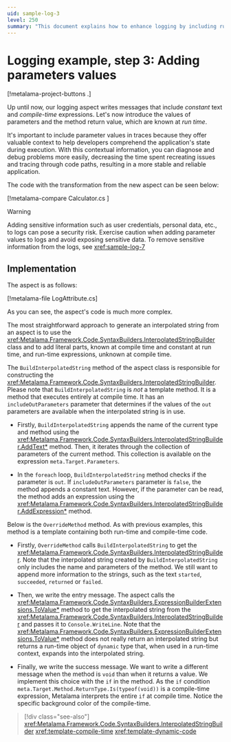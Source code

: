 ```yaml
---
uid: sample-log-3
level: 250
summary: "This document explains how to enhance logging by including runtime parameter values and return values, while cautioning against logging sensitive information."
---
```


# Logging example, step 3: Adding parameters values

[!metalama-project-buttons .]

Up until now, our logging aspect writes messages that include _constant_ text and _compile-time_ expressions. Let's now
introduce the values of parameters and the method return value, which are known at _run time_.

It's important to include parameter values in traces because they offer valuable context to help developers comprehend
the application's state during execution. With this contextual information, you can diagnose and debug problems more
easily, decreasing the time spent recreating issues and tracing through code paths, resulting in a more stable and
reliable application.

The code with the transformation from the new aspect can be seen below:

[!metalama-compare Calculator.cs ]

> [!WARNING]
> Adding sensitive information such as user credentials, personal data, etc., to logs can pose a security risk. Exercise
> caution when adding parameter values to logs and avoid exposing sensitive data.
> To remove sensitive information from the logs, see <xref:sample-log-7>

## Implementation

The aspect is as follows:

[!metalama-file LogAttribute.cs]

As you can see, the aspect's code is much more complex.

The most straightforward approach to generate an interpolated string from an aspect is to use
the <xref:Metalama.Framework.Code.SyntaxBuilders.InterpolatedStringBuilder> class and to add literal parts, known at
compile time and constant at run time, and run-time expressions, unknown at compile time.

The `BuildInterpolatedString` method of the aspect class is responsible for constructing
the <xref:Metalama.Framework.Code.SyntaxBuilders.InterpolatedStringBuilder>. Please note that `BuildInterpolatedString`
is _not_ a template method. It is a method that executes entirely at compile time. It has an `includeOutParameters`
parameter that determines if the values of the `out` parameters are available when the interpolated string is in use.

* Firstly, `BuildInterpolatedString` appends the name of the current type and method using
  the <xref:Metalama.Framework.Code.SyntaxBuilders.InterpolatedStringBuilder.AddText*> method. Then, it iterates through
  the collection of parameters of the current method. This collection is available on the
  expression `meta.Target.Parameters`.

* In the `foreach` loop, `BuildInterpolatedString` method checks if the parameter is `out`. If `includeOutParameters`
  parameter is `false`, the method appends a constant text. However, if the parameter can be read, the method adds an
  expression using the <xref:Metalama.Framework.Code.SyntaxBuilders.InterpolatedStringBuilder.AddExpression*> method.

Below is the `OverrideMethod` method. As with previous examples, this method is a template containing both run-time and
compile-time code.

* Firstly, `OverrideMethod` calls `BuildInterpolatedString` to get
  the <xref:Metalama.Framework.Code.SyntaxBuilders.InterpolatedStringBuilder>. Note that the interpolated string created
  by `BuildInterpolatedString` only includes the name and parameters of the method. We still want to append more
  information to the strings, such as the text `started`, `succeeded`, `returned` or `failed`.

* Then, we write the entry message. The aspect calls
  the <xref:Metalama.Framework.Code.SyntaxBuilders.ExpressionBuilderExtensions.ToValue*> method to get the interpolated
  string from the <xref:Metalama.Framework.Code.SyntaxBuilders.InterpolatedStringBuilder> and passes it
  to `Console.WriteLine`. Note that
  the <xref:Metalama.Framework.Code.SyntaxBuilders.ExpressionBuilderExtensions.ToValue*> method does not really return
  an interpolated string but returns a run-time object of `dynamic` type that, when used in a run-time context, expands
  into the interpolated string.

* Finally, we write the success message. We want to write a different message when the method is `void` than when it
  returns a value. We implement this choice with the `if` in the method. As the `if`
  condition `meta.Target.Method.ReturnType.Is(typeof(void))` is a compile-time expression, Metalama interprets the
  entire `if` at compile time. Notice the specific background color of the compile-time.

> [!div class="see-also"]
> <xref:Metalama.Framework.Code.SyntaxBuilders.InterpolatedStringBuilder>
> <xref:template-compile-time>
> <xref:template-dynamic-code>


